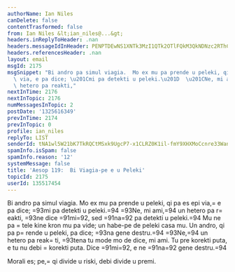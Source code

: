 ```yaml
---
authorName: Ian Niles
canDelete: false
contentTrasformed: false
from: Ian Niles &lt;ian_niles@...&gt;
headers.inReplyToHeader: .nan
headers.messageIdInHeader: PENPTDEwNS1XNTk3MzI1QTk2OTlFQkM3QkNDNzc2RThCOTYwQHBoeC5nYmw+
headers.referencesHeader: .nan
layout: email
msgId: 2175
msgSnippet: "Bi andro pa simul viagia.  Mo ex mu pa prende u peleki, qi pa es epi\
  \ via, e pa dice; \u201Cmi pa detekti u peleki.\u201D  \u201CNe, mi ami,\u201D un\
  \ hetero pa reakti,"
nextInTime: 2176
nextInTopic: 2176
numMessagesInTopic: 2
postDate: '1325616349'
prevInTime: 2174
prevInTopic: 0
profile: ian_niles
replyTo: LIST
senderId: tNA1wl5W21bK7TkRQCtMSxk9UgcP7-x1CLRZ0K1il-fmY9XHXMoCcnre33Wan9sFRd5LPCl6V17BBUxQM-uPYi7li9g1PtBg
spamInfo.isSpam: false
spamInfo.reason: '12'
systemMessage: false
title: 'Aesop 119:  Bi Viagia-pe e u Peleki'
topicId: 2175
userId: 135517454
---
```




Bi andro pa simul viagia.  Mo ex mu pa prende u peleki, qi pa es epi via,=
 e pa dice; =93mi pa detekti u peleki.=94  =93Ne, mi ami,=94 un hetero pa r=
eakti, =93ne dice =91mi=92, sed =91na=92 pa detekti u peleki.=94  Mu ne pa =
tele kine kron mu pa vide; un habe-pe de peleki casa mu.  Un andro, qi pa p=
rende u peleki, pa dice; =93na gene destru.=94  =93Ne,=94 un hetero pa reak=
ti, =93tena tu mode mo de dice, mi ami.  Tu pre korekti puta, e tu nu debi =
korekti puta.  Dice =91mi=92, e ne =91na=92 gene destru.=94

Morali es; pe,=
 qi divide u riski, debi divide u premi.   		 	   		  
